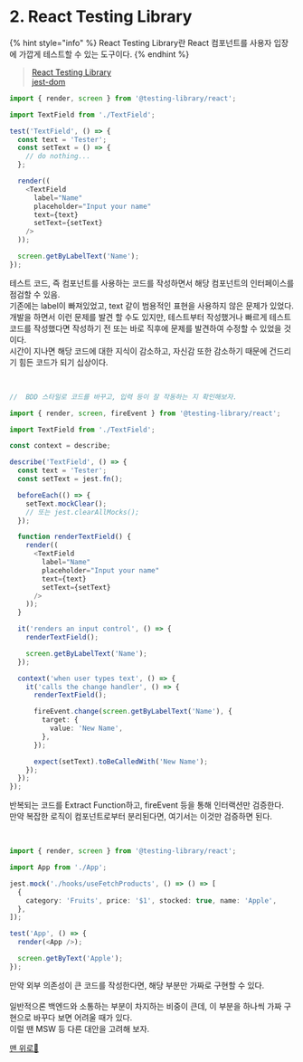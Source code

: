 # 2. React Testing Library

{% hint style="info" %}
React Testing Library란 React 컴포넌트를 사용자 입장에 가깝게 테스트할 수 있는 도구이다.
{% endhint %}

> [React Testing Library](https://github.com/testing-library/react-testing-library)\
> [jest-dom](https://github.com/testing-library/jest-dom)

```typescript
import { render, screen } from '@testing-library/react';

import TextField from './TextField';

test('TextField', () => {
  const text = 'Tester';
  const setText = () => {
    // do nothing...
  };

  render((
    <TextField
      label="Name"
      placeholder="Input your name"
      text={text}
      setText={setText}
    />
  ));

  screen.getByLabelText('Name');
});
```

테스트 코드, 즉 컴포넌트를 사용하는 코드를 작성하면서 해당 컴포넌트의 인터페이스를 점검할 수 있음.\
기존에는 label이 빠져있었고, text 같이 범용적인 표현을 사용하지 않은 문제가 있었다.\
개발을 하면서 이런 문제를 발견 할 수도 있지만, 테스트부터 작성했거나 빠르게 테스트 코드를 작성했다면 작성하기 전 또는 바로 직후에 문제를 발견하여 수정할 수 있었을 것이다.\
시간이 지나면 해당 코드에 대한 지식이 감소하고, 자신감 또한 감소하기 때문에 건드리기 힘든 코드가 되기 십상이다.

</br>

```typescript
//  BDD 스타일로 코드를 바꾸고, 입력 등이 잘 작동하는 지 확인해보자.

import { render, screen, fireEvent } from '@testing-library/react';

import TextField from './TextField';

const context = describe;

describe('TextField', () => {
  const text = 'Tester';
  const setText = jest.fn();

  beforeEach(() => {
    setText.mockClear();
    // 또는 jest.clearAllMocks();
  });

  function renderTextField() {
    render((
      <TextField
        label="Name"
        placeholder="Input your name"
        text={text}
        setText={setText}
      />
    ));
  }

  it('renders an input control', () => {
    renderTextField();

    screen.getByLabelText('Name');
  });

  context('when user types text', () => {
    it('calls the change handler', () => {
      renderTextField();

      fireEvent.change(screen.getByLabelText('Name'), {
        target: {
          value: 'New Name',
        },
      });

      expect(setText).toBeCalledWith('New Name');
    });
  });
});
```

반복되는 코드를 Extract Function하고, fireEvent 등을 통해 인터랙션만 검증한다. \
만약 복잡한 로직이 컴포넌트로부터 분리된다면, 여기서는 이것만 검증하면 된다.

</br>

```typescript
import { render, screen } from '@testing-library/react';

import App from './App';

jest.mock('./hooks/useFetchProducts', () => () => [
  {
    category: 'Fruits', price: '$1', stocked: true, name: 'Apple',
  },
]);

test('App', () => {
  render(<App />);

  screen.getByText('Apple');
});
```

만약 외부 의존성이 큰 코드를 작성한다면, 해당 부분만 가짜로 구현할 수 있다. </br></br>
일반적으론 백엔드와 소통하는 부분이 차지하는 비중이 큰데, 이 부분을 하나씩 가짜 구현으로 바꾸다 보면 어려울 때가 있다.\
이럴 땐 MSW 등 다른 대안을 고려해 보자.

[맨 위로🔺](2.-react-testing-library.md#undefined)
